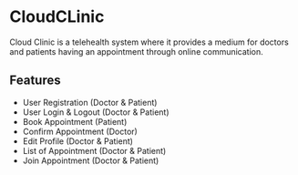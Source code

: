 # CloudCLinic
Cloud Clinic is a telehealth system where it provides a medium for doctors and patients
having an appointment through online communication.

## Features
- User Registration (Doctor & Patient)
- User Login & Logout (Doctor & Patient)
- Book Appointment (Patient)
- Confirm Appointment (Doctor)
- Edit Profile (Doctor & Patient)
- List of Appointment (Doctor & Patient)
- Join Appointment (Doctor & Patient)
